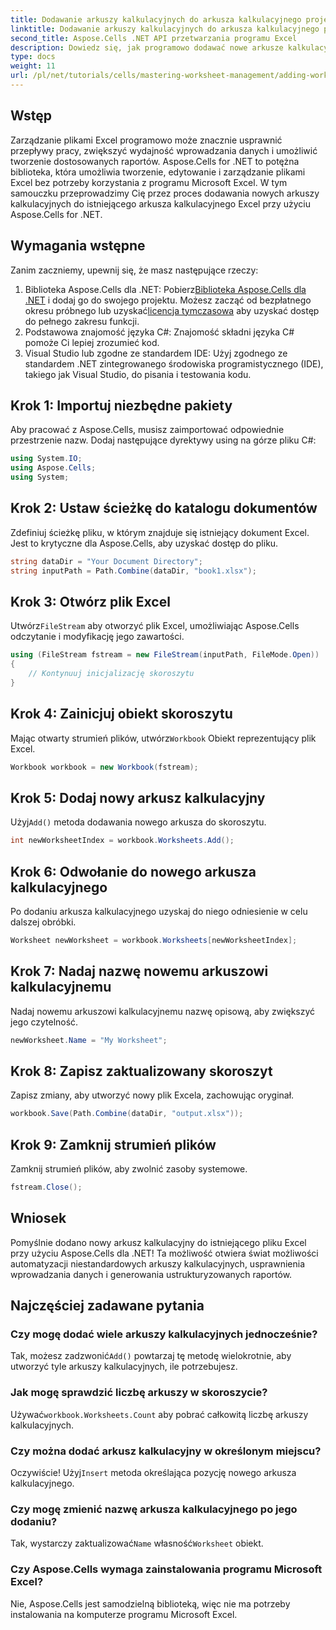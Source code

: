 ```yaml
---
title: Dodawanie arkuszy kalkulacyjnych do arkusza kalkulacyjnego projektanta przy użyciu Aspose.Cells
linktitle: Dodawanie arkuszy kalkulacyjnych do arkusza kalkulacyjnego projektanta przy użyciu Aspose.Cells
second_title: Aspose.Cells .NET API przetwarzania programu Excel
description: Dowiedz się, jak programowo dodawać nowe arkusze kalkulacyjne do plików Excela za pomocą Aspose.Cells dla .NET. Ten kompleksowy przewodnik przeprowadzi Cię przez niezbędne kroki.
type: docs
weight: 11
url: /pl/net/tutorials/cells/mastering-worksheet-management/adding-worksheets-to-designer-spreadsheet/
---
```

## Wstęp

Zarządzanie plikami Excel programowo może znacznie usprawnić przepływy pracy, zwiększyć wydajność wprowadzania danych i umożliwić tworzenie dostosowanych raportów. Aspose.Cells for .NET to potężna biblioteka, która umożliwia tworzenie, edytowanie i zarządzanie plikami Excel bez potrzeby korzystania z programu Microsoft Excel. W tym samouczku przeprowadzimy Cię przez proces dodawania nowych arkuszy kalkulacyjnych do istniejącego arkusza kalkulacyjnego Excel przy użyciu Aspose.Cells for .NET.

## Wymagania wstępne
Zanim zaczniemy, upewnij się, że masz następujące rzeczy:

1.  Biblioteka Aspose.Cells dla .NET: Pobierz[Biblioteka Aspose.Cells dla .NET](https://releases.aspose.com/cells/net/) i dodaj go do swojego projektu. Możesz zacząć od bezpłatnego okresu próbnego lub uzyskać[licencja tymczasowa](https://purchase.aspose.com/temporary-license/) aby uzyskać dostęp do pełnego zakresu funkcji.
2. Podstawowa znajomość języka C#: Znajomość składni języka C# pomoże Ci lepiej zrozumieć kod.
3. Visual Studio lub zgodne ze standardem IDE: Użyj zgodnego ze standardem .NET zintegrowanego środowiska programistycznego (IDE), takiego jak Visual Studio, do pisania i testowania kodu.

## Krok 1: Importuj niezbędne pakiety
Aby pracować z Aspose.Cells, musisz zaimportować odpowiednie przestrzenie nazw. Dodaj następujące dyrektywy using na górze pliku C#:

```csharp
using System.IO;
using Aspose.Cells;
using System;
```

## Krok 2: Ustaw ścieżkę do katalogu dokumentów
Zdefiniuj ścieżkę pliku, w którym znajduje się istniejący dokument Excel. Jest to krytyczne dla Aspose.Cells, aby uzyskać dostęp do pliku.

```csharp
string dataDir = "Your Document Directory";
string inputPath = Path.Combine(dataDir, "book1.xlsx");
```

## Krok 3: Otwórz plik Excel
 Utwórz`FileStream` aby otworzyć plik Excel, umożliwiając Aspose.Cells odczytanie i modyfikację jego zawartości.

```csharp
using (FileStream fstream = new FileStream(inputPath, FileMode.Open))
{
    // Kontynuuj inicjalizację skoroszytu
}
```

## Krok 4: Zainicjuj obiekt skoroszytu
 Mając otwarty strumień plików, utwórz`Workbook` Obiekt reprezentujący plik Excel.

```csharp
Workbook workbook = new Workbook(fstream);
```

## Krok 5: Dodaj nowy arkusz kalkulacyjny
 Użyj`Add()` metoda dodawania nowego arkusza do skoroszytu.

```csharp
int newWorksheetIndex = workbook.Worksheets.Add();
```

## Krok 6: Odwołanie do nowego arkusza kalkulacyjnego
Po dodaniu arkusza kalkulacyjnego uzyskaj do niego odniesienie w celu dalszej obróbki.

```csharp
Worksheet newWorksheet = workbook.Worksheets[newWorksheetIndex];
```

## Krok 7: Nadaj nazwę nowemu arkuszowi kalkulacyjnemu
Nadaj nowemu arkuszowi kalkulacyjnemu nazwę opisową, aby zwiększyć jego czytelność.

```csharp
newWorksheet.Name = "My Worksheet";
```

## Krok 8: Zapisz zaktualizowany skoroszyt
Zapisz zmiany, aby utworzyć nowy plik Excela, zachowując oryginał.

```csharp
workbook.Save(Path.Combine(dataDir, "output.xlsx"));
```

## Krok 9: Zamknij strumień plików
Zamknij strumień plików, aby zwolnić zasoby systemowe.

```csharp
fstream.Close();
```

## Wniosek
Pomyślnie dodano nowy arkusz kalkulacyjny do istniejącego pliku Excel przy użyciu Aspose.Cells dla .NET! Ta możliwość otwiera świat możliwości automatyzacji niestandardowych arkuszy kalkulacyjnych, usprawnienia wprowadzania danych i generowania ustrukturyzowanych raportów.

## Najczęściej zadawane pytania

### Czy mogę dodać wiele arkuszy kalkulacyjnych jednocześnie?
 Tak, możesz zadzwonić`Add()` powtarzaj tę metodę wielokrotnie, aby utworzyć tyle arkuszy kalkulacyjnych, ile potrzebujesz.

### Jak mogę sprawdzić liczbę arkuszy w skoroszycie?
 Używać`workbook.Worksheets.Count` aby pobrać całkowitą liczbę arkuszy kalkulacyjnych.

### Czy można dodać arkusz kalkulacyjny w określonym miejscu?
 Oczywiście! Użyj`Insert` metoda określająca pozycję nowego arkusza kalkulacyjnego.

### Czy mogę zmienić nazwę arkusza kalkulacyjnego po jego dodaniu?
Tak, wystarczy zaktualizować`Name` własność`Worksheet` obiekt.

### Czy Aspose.Cells wymaga zainstalowania programu Microsoft Excel?
Nie, Aspose.Cells jest samodzielną biblioteką, więc nie ma potrzeby instalowania na komputerze programu Microsoft Excel.